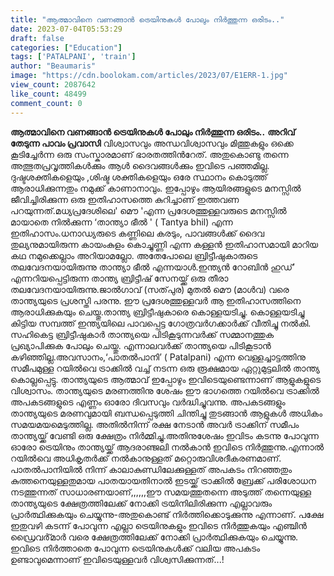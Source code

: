 ```yaml
---
title: "ആത്മാവിനെ വണങ്ങാൻ ട്രെയിനുകൾ പോലും നിർത്തുന്ന ഒരിടം.."
date: 2023-07-04T05:53:29
draft: false
categories: ["Education"]
tags: ['PATALPANI', 'train']
author: "Beaumaris"
image: "https://cdn.boolokam.com/articles/2023/07/E1ERR-1.jpg"
view_count: 2087642
like_count: 48499
comment_count: 0
---
```


**ആത്മാവിനെ വണങ്ങാൻ ട്രെയിനുകൾ പോലും നിർത്തുന്ന ഒരിടം..** **അറിവ് തേടുന്ന പാവം പ്രവാസി** വിശ്വാ‍സവും അന്ധവിശ്വാസവും മിത്തുകളും ഒക്കെ കൂടിച്ചേര്‍ന്ന ഒരു സംസ്കാരമാണ് ഭാരതത്തിന്‍റേത്. അതുകൊണ്ടു തന്നെ അത്ഭുതപ്രവൃത്തികള്‍ക്കും ആള്‍ ദൈവങ്ങള്‍ക്കും ഇവിടെ പഞ്ഞമില്ല. ദുഷ്ടശക്തികളെയും ,ശിഷ്ട ശക്തികളെയും ഒരേ സ്ഥാനം കൊടുത്ത് ആരാധിക്കുന്നതും നമുക്ക് കാണാനാവും. ഇപ്പോഴും ആയിരങ്ങളുടെ മനസ്സിൽ ജീവിച്ചിരിക്കുന്ന ഒരു ഇതിഹാസത്തെ കുറിച്ചാണ് ഇത്തവണ പറയുന്നത്.മധ്യപ്രദേശിലെ' മൌ 'എന്ന പ്രദേശത്തുള്ളവരുടെ മനസ്സില്‍ മായാതെ നില്‍ക്കുന്ന ‘താന്ത്യാ ഭീൽ ' ( Tantya bhil) എന്ന ഇതിഹാസം.ധനാഡ്യരുടെ കണ്ണിലെ കരടും, പാവങ്ങള്‍ക്ക് ദൈവ തുല്യനുമായിരുന്ന കായംകുളം കൊച്ചുണ്ണി എന്ന കള്ളൻ ഇതിഹാസമായി മാറിയ കഥ നമുക്കെല്ലാം അറിയാമല്ലോ. അതേപോലെ ബ്രിട്ടീഷുകാരുടെ തലവേദനയായിരുന്നു താന്ത്യാ ഭീൽ എന്നയാള്‍‍.ഇന്ത്യൻ റോബിൻ ഹുഡ്’ എന്നറിയപ്പെട്ടിരുന്ന താന്ത്യ ബ്രിട്ടീഷ് സേനയ്ക്ക് ഒരു തീരാ തലവേദനയായിരുന്നു.ജാൽഗാവ് (സത്‌പുര) മുതൽ മൌ (മാള്‍വ) വരെ താന്ത്യയുടെ പ്രശസ്തി പരന്നു. ഈ പ്രദേശത്തുള്ളവർ ആ ഇതിഹാസത്തിനെ ആരാധിക്കുകയും ചെയ്തു.താന്ത്യ ബ്രിട്ടീഷുകാരെ കൊള്ളയടിച്ചു. കൊള്ളയടിച്ചു കിട്ടിയ സമ്പത്ത് ഇന്ത്യയിലെ പാവപ്പെട്ട ഗോത്രവർഗക്കാര്‍ക്ക് വീതിച്ചു നല്‍കി. സഹികെട്ട ബ്രിട്ടീഷുകാർ താന്ത്യയെ പിടികൂടുന്നവര്‍ക്ക് സമ്മാനത്തുക പ്രഖ്യാപിക്കുക പോലും ചെയ്തു. എന്നാലവര്‍ക്ക് താന്ത്യയെ പിടികൂടാന്‍ കഴിഞ്ഞില്ല.അവസാനം,‘പാതൽപാനി’ ( Patalpani) എന്ന വെള്ളച്ചാട്ടത്തിനു സമീപമുള്ള റയിൽവെ ട്രാക്കിൽ വച്ച് നടന്ന ഒരു രൂക്ഷമായ ഏറ്റുമുട്ടലിൽ താന്ത്യ കൊല്ലപ്പെട്ടു. [](https://cdn.boolokam.com/articles/2023/07/E1ERR-1.jpg)താന്ത്യയുടെ ആത്മാവ് ഇപ്പോഴും ഇവിടെയുണ്ടെന്നാണ് ആളുകളുടെ വിശ്വാസം. താന്ത്യയുടെ മരണത്തിനു ശേഷം ഈ ഭാഗത്തെ റയില്‍‌വെ ട്രാക്കിൽ അപകടങ്ങളുടെ എണ്ണം ഓരോ ദിവസവും വര്‍ദ്ധിച്ചുവന്നു. അപകടങ്ങളും താന്ത്യയുടെ മരണവുമായി ബന്ധപ്പെടുത്തി ചിന്തിച്ചു തുടങ്ങാൻ ആളുകള്‍ അധികം സമയമയമെടുത്തില്ല. അതിൽനിന്ന് രക്ഷ നേടാൻ അവര്‍ ട്രാക്കിന് സമീപം താന്ത്യയ്ക്ക് വേണ്ടി ഒരു ക്ഷേത്രം നിര്‍മ്മിച്ചു.അതിനുശേഷം ഇവിടം കടന്നു പോവുന്ന ഓരോ ട്രെയിനും താന്ത്യയ്ക്ക് ആദരാഞ്ജലി നല്‍കാന്‍ ഇവിടെ നിര്‍ത്തുന്നു.എന്നാല്‍ റയില്‍‌വെ അധികൃതര്‍ക്ക് നല്‍കാനുള്ളത് മറ്റൊരുവിശദീകരണമാണ്. പാതൽപാനിയിൽ നിന്ന് കാലാകുണ്ഡിലേക്കുള്ളത് അപകടം നിറഞ്ഞതും കുത്തനെയുള്ളതുമായ പാതയായതിനാൽ ഇടയ്ക്ക് ട്രാക്കിൽ ബ്രേക്ക് പരിശോധന നടത്തുന്നത് സാധാരണയാണ്,,,,,,ഈ സമയത്തുതന്നെ അടുത്ത് തന്നെയുള്ള താന്ത്യയുടെ ക്ഷേത്രത്തിലേക്ക് നോക്കി ട്രയിനിലിരിക്കുന്ന എല്ലാവരും പ്രാര്‍ത്ഥിക്കുകയും ചെയ്യുന്നു-അതുകൊണ്ട് നിർത്തിക്കൊടുക്കുന്നു എന്നാണ്. പക്ഷേ ഇതുവഴി കടന്ന് പോവുന്ന എല്ലാ ട്രെയിനുകളും ഇവിടെ നിര്‍ത്തുകയും എഞ്ചിൻ ഡ്രൈവർ്‍മാർ വരെ ക്ഷേത്രത്തിലേക്ക് നോക്കി പ്രാര്‍ത്ഥിക്കുകയും ചെയ്യുന്നു. ഇവിടെ നിർത്താതെ പോവുന്ന ട്രെയിനുകള്‍ക്ക് വലിയ അപകടം ഉണ്ടാവുമെന്നാണ് ഇവിടെയുള്ളവർ വിശ്വസിക്കുന്നത്...!
